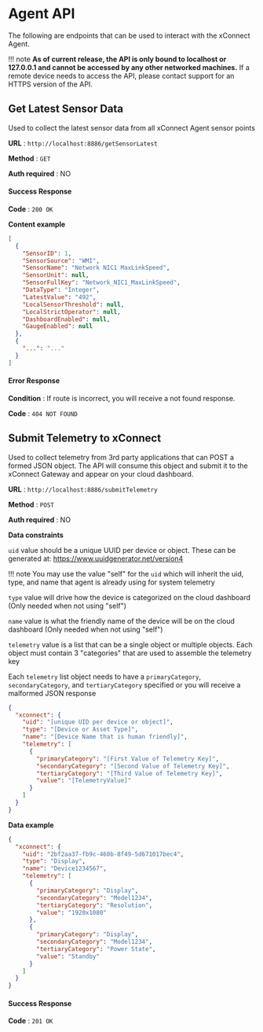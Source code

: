# Agent API
The following are endpoints that can be used to interact with the xConnect Agent. 

 
        

!!! note
    **As of current release, the API is only bound to localhost or 127.0.0.1 and cannot be 
    accessed by any other networked machines.** If a remote device needs to access the API, please contact
    support for an HTTPS version of the API.
 




## Get Latest Sensor Data

Used to collect the latest sensor data from all xConnect Agent sensor points

**URL** : `http://localhost:8886/getSensorLatest`

**Method** : `GET`

**Auth required** : NO

#### Success Response

**Code** : `200 OK`

**Content example**

```json
[
  {
    "SensorID": 1,
    "SensorSource": "WMI",
    "SensorName": "Network NIC1 MaxLinkSpeed",
    "SensorUnit": null,
    "SensorFullKey": "Network_NIC1_MaxLinkSpeed",
    "DataType": "Integer",
    "LatestValue": "492",
    "LocalSensorThreshold": null,
    "LocalStrictOperator": null,
    "DashboardEnabled": null,
    "GaugeEnabled": null
  },
  {
    "...": "..."
  }
]
```

#### Error Response

**Condition** : If route is incorrect, you will receive a not found response.

**Code** : `404 NOT FOUND`

## Submit Telemetry to xConnect

Used to collect telemetry from 3rd party applications that can POST a formed JSON object. The API
will consume this object and submit it to the xConnect Gateway and appear on your cloud dashboard.

**URL** : `http://localhost:8886/submitTelemetry`

**Method** : `POST`

**Auth required** : NO

**Data constraints**

`uid` value should be a unique UUID per device or object. These can be generated at:
https://www.uuidgenerator.net/version4
    
!!! note
    You may use the value "self" for the `uid` which will inherit the uid, type, and name that agent is 
    already using for system telemetry

`type` value will drive how the device is categorized on the cloud dashboard (Only needed when not using "self")

`name` value is what the friendly name of the device will be on the cloud dashboard (Only needed when not using "self")

`telemetry` value is a list that can be a single object or multiple objects. Each object must contain
3 "categories" that are used to assemble the telemetry key
    
Each `telemetry` list object needs to have a `primaryCategory`, `secondaryCategory`, and `tertiaryCategory` specified 
or you will receive a malformed JSON response

```json
{
  "xconnect": {
    "uid": "[unique UID per device or object]",
    "type": "[Device or Asset Type]",
    "name": "[Device Name that is human friendly]",
    "telemetry": [
      {
        "primaryCategory": "[First Value of Telemetry Key]",
        "secondaryCategory": "[Second Value of Telemetry Key]",
        "tertiaryCategory": "[Third Value of Telemetry Key]",
        "value": "[TelemetryValue]"
      }
    ]
  }
}
```

**Data example**

```json
{
  "xconnect": {
    "uid": "2bf2aa37-fb9c-460b-8f49-5d671017bec4",
    "type": "Display",
    "name": "Device1234567",
    "telemetry": [
      {
        "primaryCategory": "Display",
        "secondaryCategory": "Model1234",
        "tertiaryCategory": "Resolution",
        "value": "1920x1080"
      },
      {
        "primaryCategory": "Display",
        "secondaryCategory": "Model1234",
        "tertiaryCategory": "Power State",
        "value": "Standby"
      }
    ]
  }
}
```

#### Success Response

**Code** : `201 OK`
